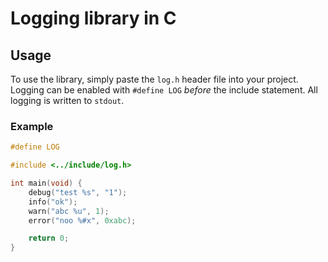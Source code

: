 
# Logging library in C

## Usage

To use the library, simply paste the `log.h` header file into your project.
Logging can be enabled with `#define LOG` *before* the include statement.
All logging is written to `stdout`.

### Example

```c
#define LOG

#include <../include/log.h>

int main(void) {
    debug("test %s", "1");
    info("ok");
    warn("abc %u", 1);
    error("noo %#x", 0xabc);

    return 0;
}
```
